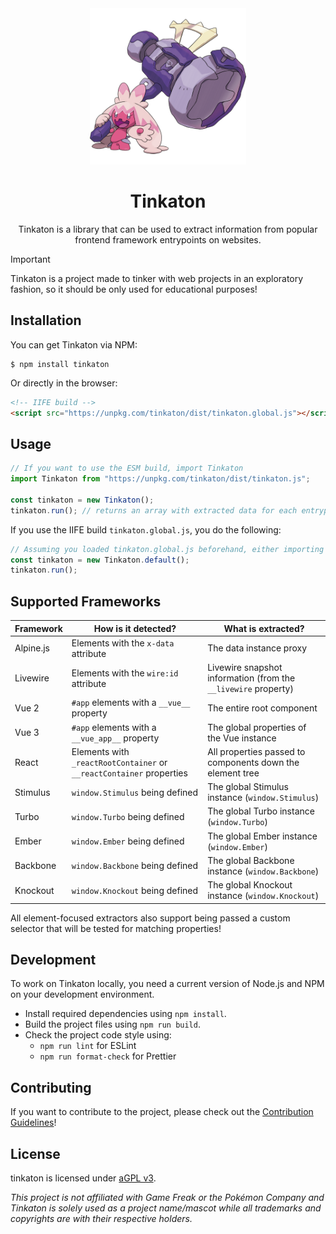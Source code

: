 <div align='center'>
  <img width=250px src='.github/images/tinkaton.png?raw=true'>

  <h1>Tinkaton</h1>
  <p>Tinkaton is a library that can be used to extract information from popular frontend framework entrypoints on websites.</p>
</div>

> [!IMPORTANT]
> Tinkaton is a project made to tinker with web projects in an exploratory fashion, so it should be only used for educational purposes!

## Installation

You can get Tinkaton via NPM:

```shell
$ npm install tinkaton
```

Or directly in the browser:

```html
<!-- IIFE build -->
<script src="https://unpkg.com/tinkaton/dist/tinkaton.global.js"></script>
```

## Usage

```js
// If you want to use the ESM build, import Tinkaton
import Tinkaton from "https://unpkg.com/tinkaton/dist/tinkaton.js";

const tinkaton = new Tinkaton();
tinkaton.run(); // returns an array with extracted data for each entrypoint found
```

If you use the IIFE build `tinkaton.global.js`, you do the following:

```js
// Assuming you loaded tinkaton.global.js beforehand, either importing it through a script or another way
const tinkaton = new Tinkaton.default();
tinkaton.run(); 
```

## Supported Frameworks

| Framework | How is it detected?                                                  | What is extracted?                                             |
|-----------|----------------------------------------------------------------------|----------------------------------------------------------------|
| Alpine.js | Elements with the `x-data` attribute                                 | The data instance proxy                                        |
| Livewire  | Elements with the `wire:id` attribute                                | Livewire snapshot information (from the `__livewire` property) |
| Vue 2     | `#app` elements with a `__vue__` property                            | The entire root component                                      |
| Vue 3     | `#app` elements with a `__vue_app__` property                        | The global properties of the Vue instance                      |
| React     | Elements with `_reactRootContainer` or `__reactContainer` properties | All properties passed to components down the element tree      |
| Stimulus  | `window.Stimulus` being defined                                      | The global Stimulus instance (`window.Stimulus`)               |
| Turbo     | `window.Turbo` being defined                                         | The global Turbo instance (`window.Turbo`)                     |
| Ember     | `window.Ember` being defined                                         | The global Ember instance (`window.Ember`)                     |
| Backbone  | `window.Backbone` being defined                                      | The global Backbone instance (`window.Backbone`)               |
| Knockout  | `window.Knockout` being defined                                      | The global Knockout instance (`window.Knockout`)               |

All element-focused extractors also support being passed a custom selector that will be tested for matching properties!

## Development

To work on Tinkaton locally, you need a current version of Node.js and NPM on your development environment.

* Install required dependencies using `npm install`.
* Build the project files using `npm run build`.
* Check the project code style using:
  * `npm run lint` for ESLint
  * `npm run format-check` for Prettier

## Contributing

If you want to contribute to the project, please check out the [Contribution Guidelines](/.github/CONTRIBUTING.md)!

## License

tinkaton is licensed under [aGPL v3](./LICENSE).

_This project is not affiliated with Game Freak or the Pokémon Company and Tinkaton is solely used as a project name/mascot while all trademarks and copyrights are with their respective holders._